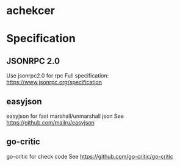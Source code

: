 achekcer
=======

# Specification

## JSONRPC 2.0

Use jsonrpc2.0 for rpc 
Full specification: https://www.jsonrpc.org/specification

## easyjson

easyjson for fast marshall/unmarshall json
See https://github.com/mailru/easyjson

## go-critic

go-critic for check code
See https://github.com/go-critic/go-critic